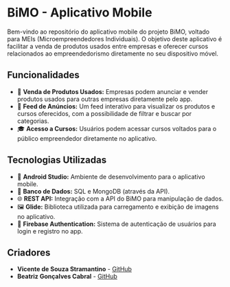 <!DOCTYPE html>
<html lang="pt-BR">
<head>
    <meta charset="UTF-8">
    <meta name="viewport" content="width=device-width, initial-scale=1.0">
</head>
<body>
    <h1>BiMO - Aplicativo Mobile</h1>
    <p>
        Bem-vindo ao repositório do aplicativo mobile do projeto BiMO, voltado para MEIs (Microempreendedores Individuais). 
        O objetivo deste aplicativo é facilitar a venda de produtos usados entre empresas e oferecer cursos relacionados ao empreendedorismo diretamente no seu dispositivo móvel.
    </p>
    <h2>Funcionalidades</h2>
    <ul>
        <li>📱 <strong>Venda de Produtos Usados:</strong> Empresas podem anunciar e vender produtos usados para outras empresas diretamente pelo app.</li>
        <li>📰 <strong>Feed de Anúncios:</strong> Um feed interativo para visualizar os produtos e cursos oferecidos, com a possibilidade de filtrar e buscar por categorias.</li>
        <li>🎓 <strong>Acesso a Cursos:</strong> Usuários podem acessar cursos voltados para o público empreendedor diretamente no aplicativo.</li>
    </ul>
    <h2>Tecnologias Utilizadas</h2>
    <ul>
        <li>📱 <strong>Android Studio:</strong> Ambiente de desenvolvimento para o aplicativo mobile.</li>
        <li>💾 <strong>Banco de Dados:</strong> SQL e MongoDB (através da API).</li>
        <li>🌐 <strong>REST API:</strong> Integração com a API do BiMO para manipulação de dados.</li>
        <li>🖼️ <strong>Glide:</strong> Biblioteca utilizada para carregamento e exibição de imagens no aplicativo.</li>
        <li>🔐 <strong>Firebase Authentication:</strong> Sistema de autenticação de usuários para login e registro no app.</li>
    </ul>
    <h2>Criadores</h2>
    <ul>
        <li><strong>Vicente de Souza Stramantino</strong> - <a href="https://github.com/VicenteStramantino">GitHub</a></li>
        <li><strong>Beatriz Gonçalves Cabral</strong> - <a href="https://github.com/bia-cabral">GitHub</a></li>
    </ul>
</body>
</html>
